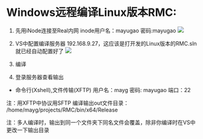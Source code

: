# Windows远程编译Linux版本RMC:

1. 先用iNode连接至Real内网
inode用户名：mayugao
密码:mayugao
![](2020-02-05-16-27-12.png)

2. VS中配置编译服务器 192.168.9.27，这应该是打开发的Linux版本的RMC.sln就已经自动配置好了
![](2020-02-05-16-26-25.png)

3. 编译

4. 登录服务器查看输出
* 命令行(Xshell),文件传输(XFTP)
用户名：mayg
密码: mayugao
端口：22

注：用XFTP中协议用SFTP
编译输出out文件目录：
/home/mayg/projects/RMC/bin/x64/Release

注：多人编译时，输出到同一个文件夹下同名文件会覆盖，除非你编译时在VS中更改一下输出目录